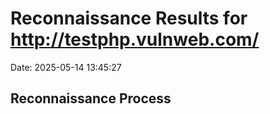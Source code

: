 # Reconnaissance Results for http://testphp.vulnweb.com/

Date: 2025-05-14 13:45:27

## Reconnaissance Process
